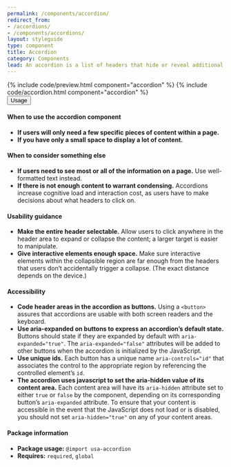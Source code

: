 ```yaml
---
permalink: /components/accordion/
redirect_from:
- /accordions/
- /components/accordions/
layout: styleguide
type: component
title: Accordion
category: Components
lead: An accordion is a list of headers that hide or reveal additional content when selected.
---
```


<section class="site-component-section">
  {% include code/preview.html component="accordion" %}
  {% include code/accordion.html component="accordion" %}
  <div class="usa-accordion usa-accordion--bordered site-accordion-docs">
    <button class="usa-button-unstyled usa-accordion__button"
      aria-expanded="true" aria-controls="documentation">
      Usage
    </button>
    <div id="documentation" class="usa-accordion__content site-component-usage">
      <h4>When to use the accordion component</h4>
      <ul class="usa-content-list">
        <li><strong>If users will only need a few specific pieces of content within a page.</strong></li>
        <li><strong>If you have only a small space to display a lot of content.</strong></li>
      </ul>
      <h4>When to consider something else</h4>
      <ul class="usa-content-list">
        <li><strong>If users need to see most or all of the information on a page.</strong> Use well-formatted text instead.</li>
        <li><strong>If there is not enough content to warrant condensing.</strong> Accordions increase cognitive load and interaction cost, as users have to make decisions about what headers to click on.</li>
      </ul>
      <h4>Usability guidance</h4>
      <ul class="usa-content-list">
        <li><strong>Make the entire header selectable.</strong> Allow users to click anywhere in the header area to expand or collapse the content; a larger target is easier to manipulate.</li>
        <li><strong>Give interactive elements enough space.</strong> Make sure interactive elements within the collapsible region are far enough from the headers that users don’t accidentally trigger a collapse. (The exact distance depends on the device.)</li>
      </ul>
      <h4 class="usa-heading">Accessibility</h4>
      <ul class="usa-content-list">
        <li>
          <strong>Code header areas in the accordion as buttons.</strong> Using a <code>&lt;button&gt;</code> assures that accordions are usable with both screen readers and the keyboard.
        </li>
        <li>
          <strong>Use aria-expanded on buttons to express an accordion’s default state.</strong> Buttons should state if they are expanded by default with <code>aria-expanded=<wbr>"true"</code>. The <code>aria-expanded=<wbr>"false"</code> attributes will be added to other buttons when the accordion is initialized by the JavaScript.
        </li>
        <li>
          <strong>Use unique ids.</strong> Each button has a unique name <code>aria-controls=<wbr>"id"</code> that associates the control to the appropriate region by referencing the controlled element&rsquo;s <code>id</code>.
        </li>
        <li>
          <strong>The accordion uses javascript to set the aria-hidden value of its content area.</strong> Each content area will have its <code>aria-hidden</code> attribute set to either <code>true</code> or <code>false</code> by the component, depending on its corresponding button&rsquo;s <code>aria-expanded</code> attribute. To ensure that your content is accessible in the event that the JavaScript does not load or is disabled, you should not set <code>aria-hidden=<wbr>"true"</code> on any of your content areas.
        </li>
      </ul>
      <h4 class="usa-heading">Package information</h4>
      <ul class="usa-content-list">
        <li>
          <strong>Package usage:</strong> <code>@import usa-accordion</code>
        </li>
        <li>
          <strong>Requires:</strong> <code>required</code>, <code>global</code>
        </li>
      </ul>
    </div>
  </div>
</section>
